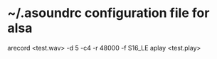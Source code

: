 # ~/.asoundrc configuration file for alsa
arecord <test.wav> -d 5 -c4 -r 48000 -f S16_LE
aplay <test.play>
